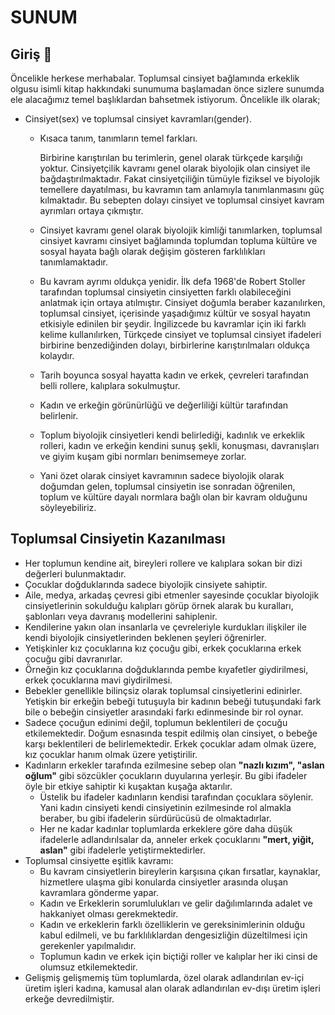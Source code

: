 # SUNUM

## Giriş 📖 

Öncelikle herkese merhabalar. Toplumsal cinsiyet bağlamında erkeklik olgusu isimli kitap hakkındaki sunumuma başlamadan önce sizlere sunumda ele alacağımız temel başlıklardan bahsetmek istiyorum. Öncelikle ilk olarak;

* Cinsiyet\(sex\) ve toplumsal cinsiyet kavramları\(gender\).
  * Kısaca tanım, tanımların temel farkları.

    Birbirine karıştırılan bu terimlerin, genel olarak türkçede karşılığı yoktur. Cinsiyetçilik kavramı genel olarak biyolojik olan cinsiyet ile bağdaştırılmaktadır. Fakat cinsiyetçiliğin tümüyle fiziksel ve biyolojik temellere dayatılması, bu kavramın tam anlamıyla tanımlanmasını güç kılmaktadır. Bu sebepten dolayı cinsiyet ve toplumsal cinsiyet kavram ayrımları ortaya çıkmıştır.

  * Cinsiyet kavramı genel olarak biyolojik kimliği tanımlarken, toplumsal cinsiyet kavramı cinsiyet bağlamında toplumdan topluma kültüre ve sosyal hayata bağlı olarak değişim gösteren farklılıkları tanımlamaktadır.
  * Bu kavram ayrımı oldukça yenidir. İlk defa 1968'de Robert Stoller tarafından toplumsal cinsiyetin cinsiyetten farklı olabileceğini anlatmak için ortaya atılmıştır. Cinsiyet doğumla beraber kazanılırken, toplumsal cinsiyet, içerisinde yaşadığımız kültür ve sosyal hayatın etkisiyle edinilen bir şeydir. İngilizcede bu kavramlar için iki farklı kelime kullanılırken, Türkçede cinsiyet ve toplumsal cinsiyet ifadeleri birbirine benzediğinden dolayı, birbirlerine karıştırılmaları oldukça kolaydır. 
  * Tarih boyunca sosyal hayatta kadın ve erkek, çevreleri tarafından belli rollere, kalıplara sokulmuştur.  
  * Kadın ve erkeğin görünürlüğü ve değerliliği kültür tarafından belirlenir. 
  * Toplum biyolojik cinsiyetleri kendi belirlediği, kadınlık ve erkeklik rolleri, kadın ve erkeğin kendini sunuş şekli, konuşması, davranışları ve giyim kuşam gibi normları benimsemeye zorlar.
  * Yani özet olarak cinsiyet kavramının sadece biyolojik olarak doğumdan gelen, toplumsal cinsiyetin ise sonradan öğrenilen, toplum ve kültüre dayalı normlara bağlı olan bir kavram olduğunu söyleyebiliriz.

## Toplumsal Cinsiyetin Kazanılması

* Her toplumun kendine ait, bireyleri rollere ve kalıplara sokan bir dizi değerleri bulunmaktadır. 
* Çocuklar doğduklarında sadece biyolojik cinsiyete sahiptir.
* Aile, medya, arkadaş çevresi gibi etmenler sayesinde çocuklar biyolojik cinsiyetlerinin sokulduğu kalıpları görüp örnek alarak bu kuralları, şablonları veya davranış modellerini sahiplenir. 
* Kendilerine yakın olan insanlarla ve çevreleriyle kurdukları ilişkiler ile kendi biyolojik cinsiyetlerinden beklenen şeyleri öğrenirler.  
* Yetişkinler kız çocuklarına kız çocuğu gibi, erkek çocuklarına erkek çocuğu gibi davranırlar.  
* Örneğin kız çocuklarına doğduklarında pembe kıyafetler giydirilmesi, erkek çocuklarına mavi giydirilmesi. 
* Bebekler genellikle bilinçsiz olarak toplumsal cinsiyetlerini edinirler. Yetişkin bir erkeğin bebeği tutuşuyla bir kadının bebeği tutuşundaki fark bile o bebeğin cinsiyetler arasındaki farkı edinmesinde bir rol oynar.
* Sadece çocuğun edinimi değil, toplumun beklentileri de çocuğu etkilemektedir. Doğum esnasında tespit edilmiş olan cinsiyet, o bebeğe karşı beklentileri de belirlemektedir. Erkek çocuklar adam olmak üzere, kız çocuklar hanım olmak üzere yetiştirilir.
* Kadınların erkekler tarafında ezilmesine sebep olan **"nazlı kızım", "aslan oğlum"** gibi sözcükler çocukların duyularına yerleşir. Bu gibi ifadeler öyle bir etkiye sahiptir ki kuşaktan kuşağa aktarılır.
  * Üstelik bu ifadeler kadınların kendisi tarafından çocuklara söylenir. Yani kadın cinsiyeti kendi cinsiyetinin ezilmesinde rol almakla beraber, bu gibi ifadelerin sürdürücüsü de olmaktadırlar.
  * Her ne kadar kadınlar toplumlarda erkeklere göre daha düşük ifadelerle adlandırılsalar da, anneler erkek çocuklarını **"mert, yiğit, aslan"** gibi ifadelerle yetiştirmektedirler. 
* Toplumsal cinsiyette eşitlik kavramı:
  * Bu kavram cinsiyetlerin bireylerin karşısına çıkan fırsatlar, kaynaklar, hizmetlere ulaşma gibi konularda cinsiyetler arasında oluşan kavramlara gönderme yapar.
  * Kadın ve Erkeklerin sorumlulukları ve gelir dağılımlarında adalet ve hakkaniyet olması gerekmektedir. 
  * Kadın ve erkeklerin farklı özelliklerin ve gereksinimlerinin olduğu kabul edilmeli, ve bu farklılıklardan dengesizliğin düzeltilmesi için gerekenler yapılmalıdır.
  * Toplumun kadın ve erkek için biçtiği roller ve kalıplar her iki cinsi de olumsuz etkilemektedir.  
* Gelişmiş gelişmemiş tüm toplumlarda, özel olarak adlandırılan ev-içi üretim işleri kadına, kamusal alan olarak adlandırılan ev-dışı üretim işleri erkeğe devredilmiştir. 

